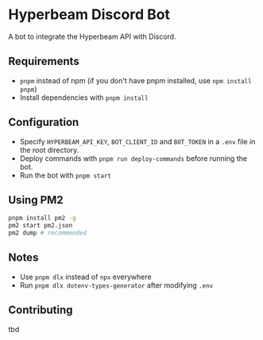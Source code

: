 # Hyperbeam Discord Bot

A bot to integrate the Hyperbeam API with Discord.

## Requirements

- `pnpm` instead of npm (if you don't have pnpm installed, use `npm install pnpm`)
- Install dependencies with `pnpm install`

## Configuration

- Specify `HYPERBEAM_API_KEY`, `BOT_CLIENT_ID` and `BOT_TOKEN` in a `.env` file in the root directory.
- Deploy commands with `pnpm run deploy-commands` before running the bot.
- Run the bot with `pnpm start`

## Using PM2

```sh
pnpm install pm2 -g
pm2 start pm2.json
pm2 dump # recommended
```

## Notes

- Use `pnpm dlx` instead of `npx` everywhere
- Run `pnpm dlx dotenv-types-generator` after modifying `.env`

## Contributing

tbd
